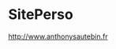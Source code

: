# SitePerso

<a href="http://www.anthonysautebin.fr" target="_blank">http://www.anthonysautebin.fr</a>
